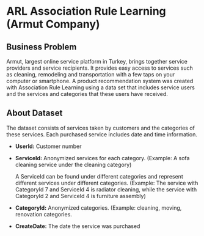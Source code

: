 
# ARL Association Rule Learning (Armut Company)

##  Business Problem

Armut, largest online service platform in Turkey, brings together service providers and service recipients. It provides easy access to services such as cleaning, remodeling and transportation with a few taps on your computer or smartphone. A product recommendation system was created with Association Rule Learning using a data set that includes service users and the services and categories that these users have received.

##  About Dataset

The dataset consists of services taken by customers and the categories of these services.
Each purchased service includes date and time information.

* **UserId:** Customer number

* **ServiceId:** Anonymized services for each category. (Example: A sofa cleaning service under the cleaning category)

  A ServiceId can be found under different categories and represent different services under different categories.
  (Example: The service with CategoryId 7 and ServiceId 4 is radiator cleaning, while the service with CategoryId 2 and ServiceId 4 is furniture assembly)

* **CategoryId:** Anonymized categories. (Example: cleaning, moving, renovation categories.

* **CreateDate:** The date the service was purchased
